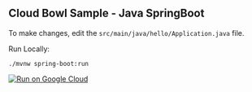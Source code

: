 Cloud Bowl Sample - Java SpringBoot
-----------------------------------

To make changes, edit the `src/main/java/hello/Application.java` file.

Run Locally:
```
./mvnw spring-boot:run
```

[![Run on Google Cloud](https://deploy.cloud.run/button.svg)](https://deploy.cloud.run)
